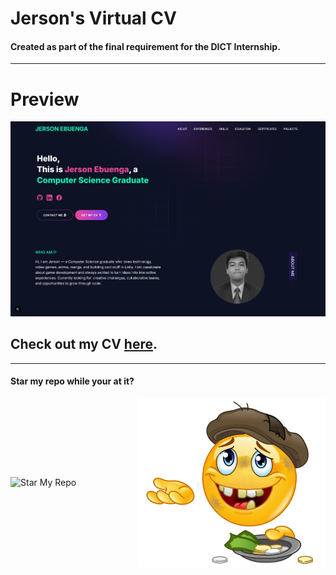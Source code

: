 # Jerson's Virtual CV

#### Created as part of the final requirement for the DICT Internship.

---

# Preview

![](./public/png/HomepageCV.png)

## Check out my CV [here](https://portfolio-jerson.netlify.app/).

---

#### Star my repo while your at it?

<div style="display: flex; align-items: center;">
  <img src="./public/png/starMyRepo.png" alt="Star My Repo" width="270" />
  <img src="./public/png/homeless.jpg" alt="Homeless" width="300" />
</div>
